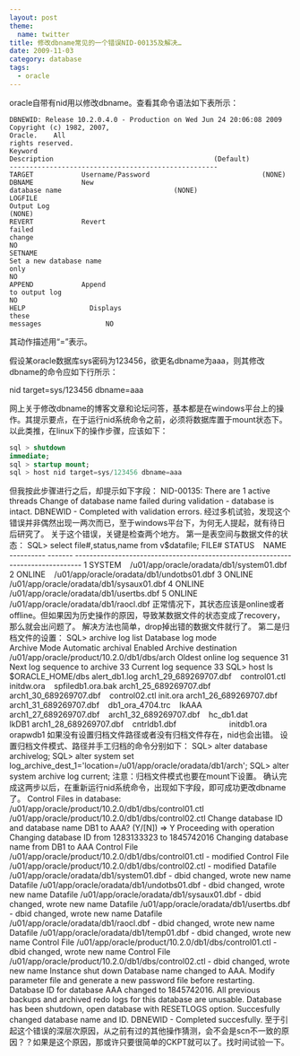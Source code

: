```yaml
---
layout: post
theme:
  name: twitter
title: 修改dbname常见的一个错误NID-00135及解决…
date: 2009-11-03
category: database
tags:
  - oracle
---
```


oracle自带有nid用以修改dbname。查看其命令语法如下表所示：

    DBNEWID: Release 10.2.0.4.0 - Production on Wed Jun 24 20:06:08 2009
    Copyright (c) 1982, 2007,
    Oracle.    All
    rights reserved.
    Keyword
    Description                                        (Default)
    ----------------------------------------------------
    TARGET            Username/Password                            (NONE)
    DBNAME            New
    database name                            (NONE)
    LOGFILE
    Output Log
    (NONE)
    REVERT            Revert
    failed
    change
    NO
    SETNAME
    Set a new database name
    only
    NO
    APPEND            Append
    to output log
    NO
    HELP                Displays
    these
    messages                NO
其动作描述用“=”表示。

假设某oracle数据库sys密码为123456，欲更名dbname为aaa，则其修改dbname的命令应如下行所示：

nid target=sys/123456 dbname=aaa

网上关于修改dbname的博客文章和论坛问答，基本都是在windows平台上的操作。其提示要点，在于运行nid系统命令之前，必须将数据库置于mount状态下。以此类推，在linux下的操作步骤，应该如下：
```sql
sql > shutdown
immediate;
sql > startup mount;
sql > host nid target=sys/123456 dbname=aaa
```
但我按此步骤进行之后，却提示如下字段：
    NID-00135: There are 1 active threads
    Change of database name failed during validation - database is
    intact.
    DBNEWID - Completed with validation errors.
经过多机试验，发现这个错误并非偶然出现一两次而已，至于windows平台下，为何无人提起，就有待日后研究了。
关于这个错误，关键是检查两个地方。
第一是表空间与数据文件的状态：
    SQL> select
    file#,status,name from
    v$datafile;
    FILE#
    STATUS    NAME
    ---------- -------
    --------------------------------------------------------------------------------
    1
    SYSTEM    /u01/app/oracle/oradata/db1/system01.dbf
    2
    ONLINE    /u01/app/oracle/oradata/db1/undotbs01.dbf
    3
    ONLINE    /u01/app/oracle/oradata/db1/sysaux01.dbf
    4
    ONLINE    /u01/app/oracle/oradata/db1/usertbs.dbf
    5
    ONLINE    /u01/app/oracle/oradata/db1/raocl.dbf
正常情况下，其状态应该是online或者offline。但如果因为历史操作的原因，导致某数据文件的状态变成了recovery，那么就会出问题了。
解决方法也简单，drop掉出错的数据文件就行了。
第二是归档文件的设置：
    SQL> archive log
    list
    Database log
    mode                            Archive
    Mode
    Automatic
    archival
    Enabled
    Archive
    destination                        /u01/app/oracle/product/10.2.0/db1/dbs/arch
    Oldest online log
    sequence
    31
    Next log sequence to
    archive
    33
    Current log
    sequence
    33
    SQL> host ls $ORACLE_HOME/dbs
    alert_db1.log
    arch1_29_689269707.dbf    control01.ctl
    initdw.ora    spfiledb1.ora.bak
    arch1_25_689269707.dbf    arch1_30_689269707.dbf    control02.ctl
    init.ora
    arch1_26_689269707.dbf    arch1_31_689269707.dbf    db1_ora_4704.trc    lkAAA
    arch1_27_689269707.dbf    arch1_32_689269707.dbf    hc_db1.dat                lkDB1
    arch1_28_689269707.dbf    cntrldb1.dbf                        initdb1.ora
    orapwdb1
如果没有设置归档文件路径或者没有归档文件存在，nid也会出错。
设置归档文件模式、路径并手工归档的命令分别如下：
    SQL> alter database archivelog;
    SQL> alter system
    set log_archive_dest_1='location=/u01/app/oracle/oradata/db1/arch';
    SQL> alter system
    archive log current;
注意：归档文件模式也要在mount下设置。
确认完成这两步以后，在重新运行nid系统命令，出现如下字段，即可成功更改dbname了。
    Control Files in database:
    /u01/app/oracle/product/10.2.0/db1/dbs/control01.ctl
    /u01/app/oracle/product/10.2.0/db1/dbs/control02.ctl
    Change database ID and database
    name DB1 to AAA? (Y/[N]) => Y
    Proceeding with operation
    Changing database ID from 1283133323 to
    1845742016
    Changing database name from DB1
    to AAA
    Control
    File
    /u01/app/oracle/product/10.2.0/db1/dbs/control01.ctl -
    modified
    Control
    File
    /u01/app/oracle/product/10.2.0/db1/dbs/control02.ctl -
    modified
    Datafile
    /u01/app/oracle/oradata/db1/system01.dbf - dbid changed, wrote new
    name
    Datafile
    /u01/app/oracle/oradata/db1/undotbs01.dbf - dbid changed, wrote new
    name
    Datafile
    /u01/app/oracle/oradata/db1/sysaux01.dbf - dbid changed, wrote new
    name
    Datafile
    /u01/app/oracle/oradata/db1/usertbs.dbf - dbid changed, wrote new
    name
    Datafile
    /u01/app/oracle/oradata/db1/raocl.dbf - dbid changed, wrote new
    name
    Datafile
    /u01/app/oracle/oradata/db1/temp01.dbf - dbid changed, wrote new
    name
    Control
    File
    /u01/app/oracle/product/10.2.0/db1/dbs/control01.ctl - dbid
    changed, wrote new name
    Control
    File
    /u01/app/oracle/product/10.2.0/db1/dbs/control02.ctl - dbid
    changed, wrote new name
    Instance
    shut down
    Database name changed to
    AAA.
    Modify parameter file and generate a new password file before restarting.
    Database ID for database AAA
    changed to 1845742016.
    All previous backups and archived redo logs for this database are
    unusable.
    Database has been shutdown, open
    database with RESETLOGS option.
    Succesfully changed database
    name and
    ID.
    DBNEWID - Completed succesfully.
至于引起这个错误的深层次原因，从之前有过的其他操作猜测，会不会是scn不一致的原因？？如果是这个原因，那或许只要很简单的CKPT就可以了。找时间试验一下。

